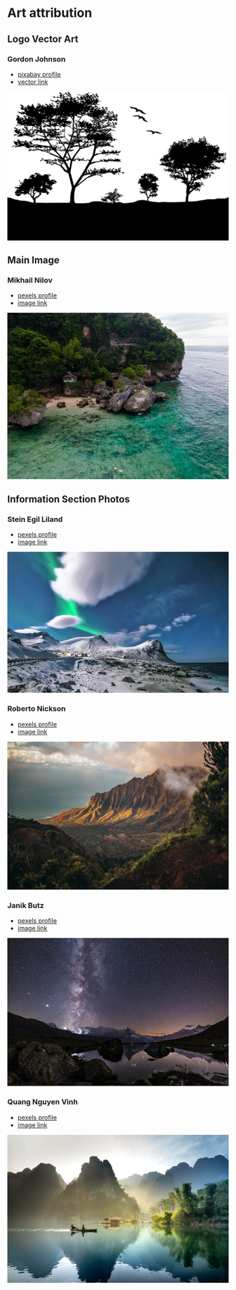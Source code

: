 ﻿# Art attribution

## Logo Vector Art
### Gordon Johnson 
- [pixabay profile](https://pixabay.com/users/gdj-1086657/) 
- [vector link](https://pixabay.com/vectors/birds-landscape-silhouette-trees-1302194/)
<p align="center">
<img alt="Logo Image" src="./img/logo1.png"/>
</p>

## Main Image
### Mikhail Nilov
- [pexels profile](https://www.pexels.com/@mikhail-nilov/)
- [image link](https://www.pexels.com/photo/an-aerial-photography-of-a-beach-near-the-rock-formation-with-green-trees-6965014/)
<p align="center">
    <img alt="Main Image" src="./img/main.jpg"/>
</p>

## Information Section Photos
### Stein Egil Liland
- [pexels profile](https://www.pexels.com/@therato/)
- [image link](https://www.pexels.com/photo/scenic-view-of-snow-capped-mountains-during-night-3408744/)
<p align="center">
<img alt="Information Section Image 1" src="./img/info-pic1.jpg"/>
</p>

### Roberto Nickson
- [pexels profile](https://www.pexels.com/@rpnickson/)
- [image link](https://www.pexels.com/photo/brown-mountains-2559941/)
<p align="center">
<img alt="Information Section Image 2" src="./img/info-pic2.jpg"/>
</p>

### Janik Butz
- [pexels profile](https://www.pexels.com/@janikbutz/)
- [image link](https://www.pexels.com/photo/body-of-water-near-mountain-under-starry-night-5366526/)
<p align="center">
<img alt="Information Section Image 3" src="./img/info-pic3.jpg"/>
</p>

### Quang Nguyen Vinh
- [pexels profile](https://www.pexels.com/@quang-nguyen-vinh-222549/)
- [image link](https://www.pexels.com/photo/2-people-on-the-boat-2166711/)
<p align="center">
<img alt="Information Section Image 4" src="./img/info-pic4.jpg"/>
</p>
